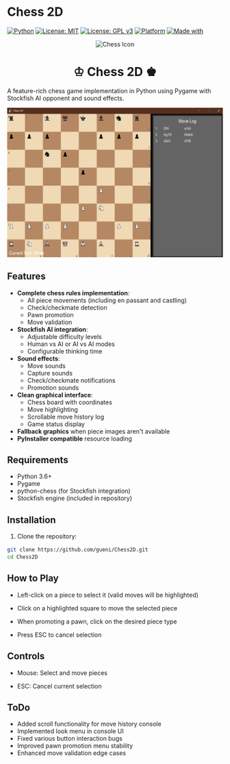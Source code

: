 # Chess 2D
[![Python](https://img.shields.io/badge/code-Python-3776AB?style=flat&logo=python)](https://www.python.org/)
[![License: MIT](https://img.shields.io/badge/license-MIT-green.svg)](LICENSE)
[![License: GPL v3](https://img.shields.io/badge/License-GPLv3-blue.svg)](https://www.gnu.org/licenses/gpl-3.0)
[![Platform](https://img.shields.io/badge/platform-cross--platform-lightgrey)]()
[![Made with](https://img.shields.io/badge/made%20with-love-red)]()

<div align="center">
  <img src="chess.ico" alt="Chess Icon" width="100"/>
  <h1>♔ Chess 2D ♚</h1>
</div>

A feature-rich chess game implementation in Python using Pygame with Stockfish AI opponent and sound effects.

![Chess 2D Screenshot](Screenshot.png)

## Features

- **Complete chess rules implementation**:
  - All piece movements (including en passant and castling)
  - Check/checkmate detection
  - Pawn promotion
  - Move validation
- **Stockfish AI integration**:
  - Adjustable difficulty levels
  - Human vs AI or AI vs AI modes
  - Configurable thinking time
- **Sound effects**:
  - Move sounds
  - Capture sounds
  - Check/checkmate notifications
  - Promotion sounds
- **Clean graphical interface**:
  - Chess board with coordinates
  - Move highlighting
  - Scrollable move history log
  - Game status display
- **Fallback graphics** when piece images aren't available
- **PyInstaller compatible** resource loading

## Requirements

- Python 3.6+
- Pygame
- python-chess (for Stockfish integration)
- Stockfish engine (included in repository)

## Installation

1. Clone the repository:
```bash
git clone https://github.com/gueni/Chess2D.git
cd Chess2D
```

## How to Play

- Left-click on a piece to select it (valid moves will be highlighted)

- Click on a highlighted square to move the selected piece

- When promoting a pawn, click on the desired piece type

- Press ESC to cancel selection

## Controls
 - Mouse: Select and move pieces

 - ESC: Cancel current selection

## ToDo
 - Added scroll functionality for move history console
 - Implemented look menu in console UI
 - Fixed various button interaction bugs
 - Improved pawn promotion menu stability
 - Enhanced move validation edge cases